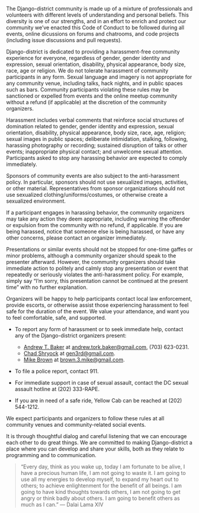 The Django-district community is made up of a mixture of professionals and volunteers with different levels of understanding and personal beliefs. This diversity is one of our strengths, and in an effort to enrich and protect our community we’ve enacted this Code of Conduct to be followed during all events, online dicussions on forums and chatrooms, and code projects (including issue discussions and pull requests).

Django-district is dedicated to providing a harassment-free community experience for everyone, regardless of gender, gender identity and expression, sexual orientation, disability, physical appearance, body size, race, age or religion. We do not tolerate harassment of community participants in any form. Sexual language and imagery is not appropriate for any community venue, including talks, hack nights, and in public spaces such as bars. Community participants violating these rules may be sanctioned or expelled from events and the online meetup community without a refund (if applicable) at the discretion of the community organizers.

Harassment includes verbal comments that reinforce social structures of domination related to gender, gender identity and expression, sexual orientation, disability, physical appearance, body size, race, age, religion; sexual images in public spaces; deliberate intimidation, stalking, following, harassing photography or recording; sustained disruption of talks or other events; inappropriate physical contact; and unwelcome sexual attention. Participants asked to stop any harassing behavior are expected to comply immediately.

Sponsors of community events are also subject to the anti-harassment policy. In particular, sponsors should not use sexualized images, activities, or other material. Representatives from sponsor organizations should not use sexualized clothing/uniforms/costumes, or otherwise create a sexualized environment.

If a participant engages in harassing behavior, the community organizers may take any action they deem appropriate, including warning the offender or expulsion from the community with no refund, if applicable. If you are being harassed, notice that someone else is being harassed, or have any other concerns, please contact an organizer immediately.

Presentations or similar events should not be stopped for one-time gaffes or minor problems, although a community organizer should speak to the presenter afterward. However, the community organizers should take immediate action to politely and calmly stop any presentation or event that repeatedly or seriously violates the anti-harassment policy. For example, simply say “I’m sorry, this presentation cannot be continued at the present time” with no further explanation.

Organizers will be happy to help participants contact local law enforcement, provide escorts, or otherwise assist those experiencing harassment to feel safe for the duration of the event. We value your attendance, and want you to feel comfortable, safe, and supported.

- To report any form of harassment or to seek immediate help, contact any of the Django-district organizers present:

  - [Andrew T. Baker](http://www.meetup.com/django-district/members/43552892/) at andrew.tork.baker@gmail.com, (703) 623-0231.
  - [Chad Shryock](http://www.meetup.com/django-district/members/21225691/) at gen3rd@gmail.com.
  - [Mike Brown](http://www.meetup.com/django-district/members/9132326/) at brown.3.mike@gmail.com.

- To file a police report, contact 911.

- For immediate support in case of sexual assault, contact the DC sexual assault hotline at (202) 333-RAPE.

- If you are in need of a safe ride, Yellow Cab can be reached at (202) 544-1212.

We expect participants and organizers to follow these rules at all community venues and community-related social events.

It is through thoughtful dialog and careful listening that we can encourage each other to do great things. We are committed to making Django-district a place where you can develop and share your skills, both as they relate to programming and to communication.

> “Every day, think as you wake up, today I am fortunate to be alive, I have a precious human life, I am not going to waste it. I am going to use all my energies to develop myself, to expand my heart out to others; to achieve enlightenment for the benefit of all beings. I am going to have kind thoughts towards others, I am not going to get angry or think badly about others. I am going to benefit others as much as I can.” ― Dalai Lama XIV
